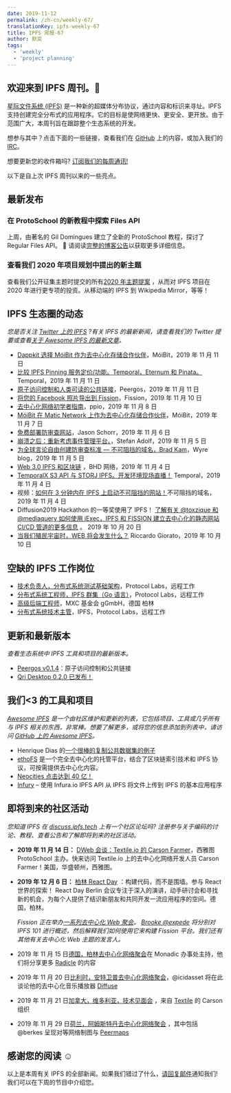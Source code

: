 ```yaml
---
date: 2019-11-12
permalink: /zh-cn/weekly-67/
translationKey: ipfs-weekly-67
title: IPFS 周报-67
author: 默奕
tags:
  - 'weekly'
  - 'project planning'
---
```


## 欢迎来到 IPFS 周刊。👋

[星际文件系统 (IPFS)](https://ipfs.tech/) 是一种新的超媒体分布协议，通过内容和标识来寻址。IPFS 支持创建完全分布式的应用程序。它的目标是使网络更快、更安全、更开放。由于范围广大，本周刊旨在跟踪整个生态系统的开发。

想参与其中？点击下面的一些链接，查看我们在 [GitHub](https://github.com/ipfs) 上的内容，或加入我们的 [IRC](https://riot.im/app/#/room/#ipfs:matrix.org)。

想要更新您的收件箱吗? [订阅我们的每周通讯!](http://eepurl.com/gL2Pi5)

以下是自上次 IPFS 周刊以来的一些亮点。

## 最新发布

### 在 ProtoSchool 的新教程中探索 Files API

上周，由著名的 Gil Domingues 建立了全新的 ProtoSchool 教程，探讨了 Regular Files API。 🎉 请阅读[完整的博客公告](https://blog.ipfs.tech/2019-11-06-explore-the-files-api-on-protoschool/)以获取更多详细信息。

### 查看我们 2020 年项目规划中提出的新主题

查看我们公开征集主题时提交的所有[2020 年主题提案](https://github.com/ipfs/roadmap/issues?q=is%3Aissue+is%3Aopen+label%3A%222020+Theme+Proposal%22) ，从而对 IPFS 项目在 2020 年进行更专项的投资。从移动端的 IPFS 到 Wikipedia Mirror，等等！

## IPFS 生态圈的动态

_您是否关注 [Twitter 上的 IPFS](https://twitter.com/IPFSbot) ?有关 IPFS 的最新新闻，请查看我们的 Twitter 提要或查看[关于 Awesome IPFS 的最新文章](https://awesome.ipfs.tech/articles/)。_

- [Dappkit 选择 MóiBit 作为去中心化存储合作伙伴](https://medium.com/@moibit/dappkit-adopts-moibit-as-the-decentralized-storage-partner-8bb69d0658bb)，MóiBit，2019 年 11 月 11 日
- [比较 IPFS Pinning 服务定价/功能。Temporal，Eternum 和 Pinata。](https://medium.com/temporal-cloud/comparing-ipfs-pinning-services-pricing-functionality-temporal-eternum-pinata-d38b87a279d8) Temporal，2019 年 11 月 11 日
- [原子访问控制和人类可读的公共链接](https://peergos.org/blog#atomic_access_control_)，Peergos，2019 年 11 月 11 日
- [将您的 Facebook 照片导出到 Fission](https://blog.fission.codes/exporting-your-facebook-photos-to-fission/)，Fission，2019 年 11 月 10 日
- [去中心化网络初学者指南](https://medium.com/ppio/dweb-guide-a915cc7a9902)，ppio，2019 年 11 月 8 日
- [MóiBit 在 Matic Network 上作为去中心化存储合作伙伴](https://medium.com/moibit/m%C3%B3ibit-is-now-live-on-matic-network-as-the-decentralized-storage-partner-25c179dfd873)，MóiBit，2019 年 11 月 7 日
- [免费部署防审查网站](https://dev.to/0xbanana/deploy-a-censorship-resistant-website-for-free-clc)，Jason Schorr，2019 年 11 月 6 日
- [崩溃之后：重新考虑事件管理平台。](https://medium.com/t14g/decentralized-event-management-platforms-d1fce0748a26)，Stefan Adolf，2019 年 11 月 5 日
- [为全球言论自由创建防审查标准 — 不可阻挡的域名，Brad Kam](https://blog.sendwyre.com/creating-the-censorship-resistant-standard-for-global-free-speech-with-brad-kam-of-unstoppable-44e4c4c48b03)，Wyre blog，2019 年 11 月 5 日
- [Web 3.0 IPFS 和区块链](https://bhdnetwork.com/2019/11/04/web-3-0-ipfs-and-blockchain/) ，BHD 网络，2019 年 11 月 4 日
- [TemporalX S3 API 与 STORJ IPFS。开发环境现场直播！](https://medium.com/temporal-cloud/temporalx-s3-api-vs-storj-ipfs-development-environment-is-live-4b8ef5356b4b) Temporal，2019 年 11 月 4 日
- 视频：[如何在 3 分钟内在 IPFS 上启动不可阻挡的网站！](https://www.youtube.com/watch?time_continue=2&v=I9vTeAtELOk&feature=emb_logo)不可阻挡的域名，2019 年 11 月 4 日
- Diffusion2019 Hackathon 的一等奖使用了 IPFS！ [了解有关 @toxzique 和 @mediaquery 如何使用 iExec，IPFS 和 FISSION 建立去中心化的静态网站 CI/CD 管道的更多信息](https://twitter.com/iEx_ec/status/1186043294331162624) 。 2019 年 10 月 20 日
- [当我们殖民宇宙时，WEB 将会发生什么？](https://medium.com/@riccardogiorato/whats-going-to-happen-to-the-web-when-we-colonise-the-universe-76f8ccfc31fa) Riccardo Giorato，2019 年 10 月 10 日

## 空缺的 IPFS 工作岗位

- [技术负责人，分布式系统测试基础架构](https://jobs.lever.co/protocol/1ef5b878-573d-44fc-9fe6-c3745597c1fd)，Protocol Labs，远程工作
- [分布式系统工程师，IPFS 群集（Go 语言）](https://jobs.lever.co/protocol/29207ca7-76a4-470f-b94a-e24244f9adc1)，Protocol Labs，远程工作
- [高级后端工程师](https://www.golangprojects.com/golang-go-job-dcr-Senior-Backend-Engineer-Berlin-MXC-Foundation-gGmbH.html)，MXC 基金会 gGmbH，德国 柏林
- [分布式系统技术主管](https://jobs.lever.co/protocol/9283f9b0-de64-4e1f-a221-5d02b0202198)，IPFS，Protocol Labs，远程工作

## 更新和最新版本

_查看生态系统中 IPFS 工具和项目的最新版本。_

- [Peergos v0.1.4](https://alpha.peergos.net/public/peergos/releases/v0.1.4)：原子访问控制和公共链接
- [Qri Desktop 0.2.0 已发布！](https://github.com/qri-io/desktop/releases/tag/v0.2.0)

## 我们<3 的工具和项目

_[Awesome IPFS](https://awesome.ipfs.tech/) 是一个由社区维护和更新的列表，它包括项目、工具或几乎所有与 IPFS 相关的东西，非常棒。想要了解更多，或将您的信息添加到列表中，请访问 [GitHub 上的 Awesome IPFS](https://github.com/ipfs/awesome-ipfs)。_

- Henrique Dias 的[一个很棒的复制公共数据集的例子](https://twitter.com/daviddias/status/1187666725245992960)
- [ethoFS](https://ethofs.com/) 是一个完全去中心化的托管平台，结合了区块链索引技术和 IPFS 协议，可按需提供去中心化内容。
- [Neocities 点击达到 40 亿！](https://twitter.com/neocities/status/1192990722317635584?s=20)
- [Infury](https://github.com/carsenk/infury) – 使用 Infura.io IPFS API 从 IPFS 将文件上传到 IPFS 的基本应用程序

## 即将到来的社区活动

_您知道 IPFS 在 [discuss.ipfs.tech](https://discuss.ipfs.tech/) 上有一个社区论坛吗? 注册参与关于编码的讨论、教程、查看公告和了解即将到来的社区活动。_

- **2019 年 11 月 14 日：** [DWeb 会谈：Textile.io 的 Carson Farmer](https://www.meetup.com/ProtoSchool-Seattle-Learn-to-Make-the-Decentralized-Web/events/263590720/)，西雅图 ProtoSchool 主办。快来访问 Textile.io 上的去中心化网络开发人员 Carson Farmer！美国，华盛顿州，西雅图。
- **2019 年 12 月 6 日：** [柏林 React Day](https://reactday.berlin/) ：构建代码，而不是围墙。参与 React 世界的探索！ React Day Berlin 会议专注于深入的演讲，动手研讨会和寻找新的机会，为每个人提供了结识新朋友和共同开发一流应用程序的空间。德国，柏林。

  _Fission 正在举办[一系列去中心化 Web 聚会](https://blog.fission.codes/november2019-europe-meetups/)。 [Brooke @expede](https://github.com/expede) 将分别对 IPFS 101 进行概述，然后解释我们如何使用它来构建 Fission 平台。我们还有其他有关去中心化 Web 主题的发言人。_

- 2019 年 11 月 15 日[德国，柏林去中心化网络聚会](https://ti.to/fission/decentralized-web-meetup-berlin)在 Monadic 办事处主持，他们将分享更多 [Radicle](https://radicle.xyx) 的内容
- 2019 年 11 月 20 日[比利时，安特卫普去中心化网络聚会](https://ti.to/fission/decentralized-web-meetup-belgium)，@icidasset 将在此谈论他的去中心化音乐播放器 [Diffuse](https://diffuse.sh)
- 2019 年 11 月 21 日[加拿大，维多利亚，技术见面会](https://ti.to/fission/victoria-tech-meetup-2019) ，来自 [Textile](https://textile.io) 的 Carson 组织
- 2019 年 11 月 29 日[荷兰，阿姆斯特丹去中心化网络聚会](https://ti.to/fission/decentralized-web-meetup-amsterdam) ，其中包括 @berkes 呈现对等网络制图与 [Peermaps](https://peermaps.org/)

## 感谢您的阅读 ☺️

以上是本周有关 IPFS 的全部新闻。如果我们错过了什么，[请回复邮件](mailto:newsletter@ipfs.io)通知我们! 我们可以在下周的节目中介绍您。
